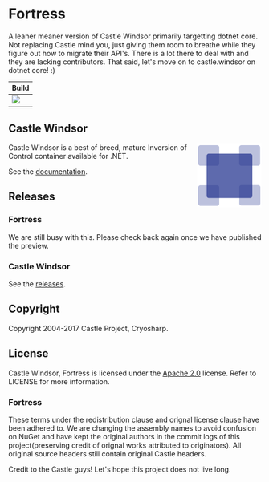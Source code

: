 # Fortress

A leaner meaner version of Castle Windsor primarily targetting dotnet core. Not replacing Castle mind you, just giving them
room to breathe while they figure out how to migrate their API's. There is a lot there to deal with and they are lacking 
contributors. That said, let's move on to castle.windsor on dotnet core! :)

| Build |
|---------|
| <a href= "https://ci.appveyor.com/project/fir3pho3nixx/fortress"><img src="https://ci.appveyor.com/api/projects/status/tbi049b1y5fbjnt8/branch/master?svg=true" /></a> |

## Castle Windsor

<img align="right" src="docs/images/windsor-logo.png">

Castle Windsor is a best of breed, mature Inversion of Control container available for .NET.

See the [documentation](https://github.com/castleproject/Windsor/blob/master/README.md).

## Releases

### Fortress

We are still busy with this. Please check back again once we have published the preview.

### Castle Windsor

See the [releases](https://github.com/castleproject/Windsor/releases).

## Copyright

Copyright 2004-2017 Castle Project, Cryosharp.

## License

Castle Windsor, Fortress is licensed under the [Apache 2.0](http://opensource.org/licenses/Apache-2.0) license. 
Refer to LICENSE for more information.

### Fortress

These terms under the redistribution clause and orignal license clause have been adhered to. We are changing the assembly 
names to avoid confusion on NuGet and have kept the original authors in the commit logs of this project(preserving credit 
of orignal works attributed to originators). All original source headers still contain original Castle headers. 

Credit to the Castle guys! Let's hope this project does not live long. 
